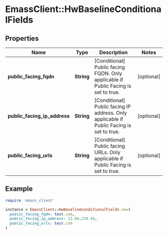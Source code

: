 # EmassClient::HwBaselineConditionalFields

## Properties

| Name | Type | Description | Notes |
| ---- | ---- | ----------- | ----- |
| **public_facing_fqdn** | **String** | [Conditional] Public facing FQDN. Only applicable if Public Facing is set to true. | [optional] |
| **public_facing_ip_address** | **String** | [Conditional] Public facing IP address. Only applicable if Public Facing is set to true. | [optional] |
| **public_facing_urls** | **String** | [Conditional] Public facing URLs. Only applicable if Public Facing is set to true. | [optional] |

## Example

```ruby
require 'emass_client'

instance = EmassClient::HwBaselineConditionalFields.new(
  public_facing_fqdn: test.com,
  public_facing_ip_address: 12.68.239.44,
  public_facing_urls: test.com
)
```

